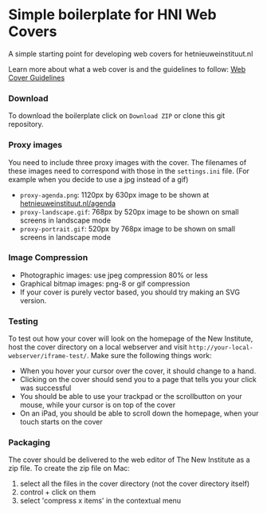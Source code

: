 # Simple boilerplate for HNI Web Covers

A simple starting point for developing web covers for hetnieuweinstituut.nl

Learn more about what a web cover is and the guidelines to follow: [Web Cover Guidelines](https://docs.google.com/document/d/11jerHdJNZshRjuYrI7uJ0bNghiRwImqJuansFCTWejs/)

### Download

To download the boilerplate click on `Download ZIP` or clone this git repository.

### Proxy images
You need to include three proxy images with the cover. The filenames of these images need to correspond with those in the `settings.ini` file. (For example when you decide to use a jpg instead of a gif)
- `proxy-agenda.png`: 1120px by 630px image to be shown at [hetnieuweinstituut.nl/agenda](hetnieuweinstituut.nl/agenda)
- `proxy-landscape.gif`: 768px by 520px image to be shown on small screens in landscape mode
- `proxy-portrait.gif`: 520px by 768px image to be shown on small screens in landscape mode

### Image Compression
- Photographic images: use jpeg compression 80% or less
- Graphical bitmap images: png-8 or gif compression
- If your cover is purely vector based, you should try making an SVG version.

### Testing
To test out how your cover will look on the homepage of the New Institute, host the cover directory on a local webserver and visit `http://your-local-webserver/iframe-test/`. Make sure the following things work:
- When you hover your cursor over the cover, it should change to a hand.
- Clicking on the cover should send you to a page that tells you your click was successful
- You should be able to use your trackpad or the scrollbutton on your mouse, while your cursor is on top of the cover
- On an iPad, you should be able to scroll down the homepage, when your touch starts on the cover

### Packaging
The cover should be delivered to the web editor of The New Institute as a zip file. To create the zip file on Mac:

1. select all the files in the cover directory (not the cover directory itself)
2. control + click on them
3. select 'compress x items' in the contextual menu
